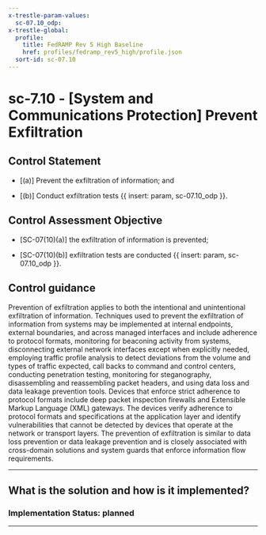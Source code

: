 ```yaml
---
x-trestle-param-values:
  sc-07.10_odp:
x-trestle-global:
  profile:
    title: FedRAMP Rev 5 High Baseline
    href: profiles/fedramp_rev5_high/profile.json
  sort-id: sc-07.10
---
```


# sc-7.10 - \[System and Communications Protection\] Prevent Exfiltration

## Control Statement

- \[(a)\] Prevent the exfiltration of information; and

- \[(b)\] Conduct exfiltration tests {{ insert: param, sc-07.10_odp }}.

## Control Assessment Objective

- \[SC-07(10)(a)\] the exfiltration of information is prevented;

- \[SC-07(10)(b)\] exfiltration tests are conducted {{ insert: param, sc-07.10_odp }}.

## Control guidance

Prevention of exfiltration applies to both the intentional and unintentional exfiltration of information. Techniques used to prevent the exfiltration of information from systems may be implemented at internal endpoints, external boundaries, and across managed interfaces and include adherence to protocol formats, monitoring for beaconing activity from systems, disconnecting external network interfaces except when explicitly needed, employing traffic profile analysis to detect deviations from the volume and types of traffic expected, call backs to command and control centers, conducting penetration testing, monitoring for steganography, disassembling and reassembling packet headers, and using data loss and data leakage prevention tools. Devices that enforce strict adherence to protocol formats include deep packet inspection firewalls and Extensible Markup Language (XML) gateways. The devices verify adherence to protocol formats and specifications at the application layer and identify vulnerabilities that cannot be detected by devices that operate at the network or transport layers. The prevention of exfiltration is similar to data loss prevention or data leakage prevention and is closely associated with cross-domain solutions and system guards that enforce information flow requirements.

______________________________________________________________________

## What is the solution and how is it implemented?

<!-- For implementation status enter one of: implemented, partial, planned, alternative, not-applicable -->

<!-- Note that the list of rules under ### Rules: is read-only and changes will not be captured after assembly to JSON -->
<!-- Add control implementation description here for control: sc-7.10 -->

### Implementation Status: planned

______________________________________________________________________
